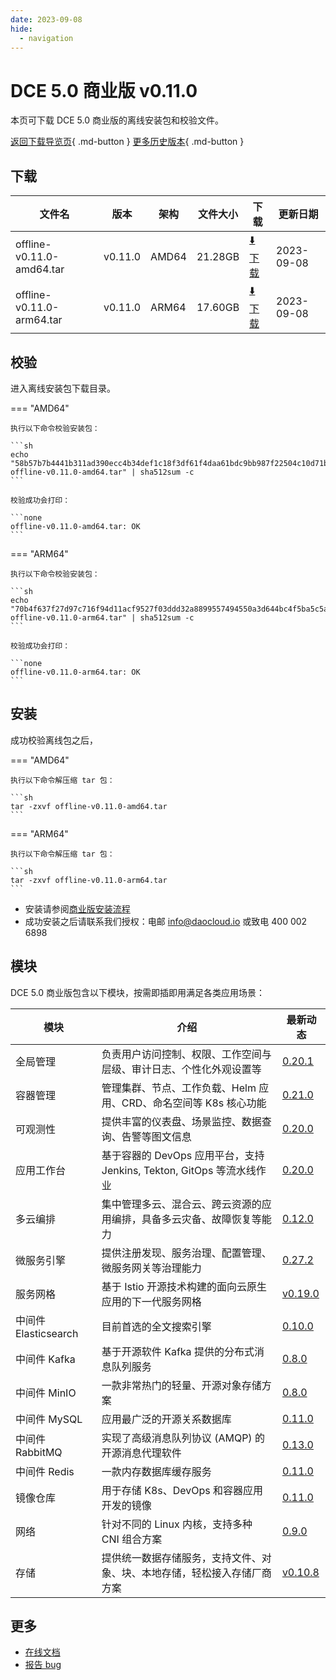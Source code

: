 ```yaml
---
date: 2023-09-08
hide:
  - navigation
---
```


# DCE 5.0 商业版 v0.11.0

本页可下载 DCE 5.0 商业版的离线安装包和校验文件。

[返回下载导览页](../index.md#_2){ .md-button } [更多历史版本](./dce5-installer-history.md){ .md-button }

## 下载

| 文件名              | 版本    | 架构 | 文件大小 | 下载        | 更新日期   |
| ------------------ | ------ | ---- | ------- | ---------- | -------- |
| offline-v0.11.0-amd64.tar | v0.11.0 | AMD64 | 21.28GB | [:arrow_down: 下载](https://qiniu-download-public.daocloud.io/DaoCloud_Enterprise/dce5/offline-v0.11.0-amd64.tar) | 2023-09-08 |
| offline-v0.11.0-arm64.tar | v0.11.0 | ARM64 | 17.60GB | [:arrow_down: 下载](https://qiniu-download-public.daocloud.io/DaoCloud_Enterprise/dce5/offline-v0.11.0-arm64.tar) | 2023-09-08 |

## 校验

进入离线安装包下载目录。

=== "AMD64"

    执行以下命令校验安装包：

    ```sh
    echo "58b57b7b4441b311ad390ecc4b34def1c18f3df61f4daa61bdc9bb987f22504c10d71bdd24e39996d566cc9965cdd7ba26dbc3d71bfbe982b82b17aa20ff0751  offline-v0.11.0-amd64.tar" | sha512sum -c
    ```

    校验成功会打印：

    ```none
    offline-v0.11.0-amd64.tar: OK
    ```

=== "ARM64"

    执行以下命令校验安装包：

    ```sh
    echo "70b4f637f27d97c716f94d11acf9527f03ddd32a8899557494550a3d644bc4f5ba5c5a6b89bac9023b0a4da88c38a4b3e3ba9d3320bc7eeff483921f31d546cf  offline-v0.11.0-arm64.tar" | sha512sum -c
    ```

    校验成功会打印：

    ```none
    offline-v0.11.0-arm64.tar: OK
    ```

## 安装

成功校验离线包之后，

=== "AMD64"

    执行以下命令解压缩 tar 包：

    ```sh
    tar -zxvf offline-v0.11.0-amd64.tar
    ```

=== "ARM64"

    执行以下命令解压缩 tar 包：

    ```sh
    tar -zxvf offline-v0.11.0-arm64.tar
    ```

- 安装请参阅[商业版安装流程](../../install/commercial/start-install.md)
- 成功安装之后请联系我们授权：电邮 info@daocloud.io 或致电 400 002 6898

## 模块

DCE 5.0 商业版包含以下模块，按需即插即用满足各类应用场景：

| 模块                 | 介绍            | 最新动态                         |
| -------------------- | -------------- | ------------------------------ |
| 全局管理             | 负责用户访问控制、权限、工作空间与层级、审计日志、个性化外观设置等             | [0.20.1](../../ghippo/intro/release-notes.md#0201)    |
| 容器管理             | 管理集群、节点、工作负载、Helm 应用、CRD、命名空间等 K8s 核心功能        | [0.21.0](../../kpanda/intro/release-notes.md#0210)    |
| 可观测性             | 提供丰富的仪表盘、场景监控、数据查询、告警等图文信息                     | [0.20.0](../../insight/intro/releasenote.md#0200)     |
| 应用工作台           | 基于容器的 DevOps 应用平台，支持 Jenkins, Tekton, GitOps 等流水线作业    | [0.20.0](../../amamba/intro/release-notes.md#0200)      |
| 多云编排             | 集中管理多云、混合云、跨云资源的应用编排，具备多云灾备、故障恢复等能力   | [0.12.0](../../kairship/intro/release-notes.md#0120)         |
| 微服务引擎           | 提供注册发现、服务治理、配置管理、微服务网关等治理能力                   | [0.27.2](../../skoala/intro/release-notes.md#0272)             |
| 服务网格             | 基于 Istio 开源技术构建的面向云原生应用的下一代服务网格                  | [v0.19.0](../../mspider/intro/release-notes.md#v0190)          |
| 中间件 Elasticsearch | 目前首选的全文搜索引擎                                                   | [0.10.0](../../middleware/elasticsearch/release-notes.md#0100) |
| 中间件 Kafka         | 基于开源软件 Kafka 提供的分布式消息队列服务                              | [0.8.0](../../middleware/kafka/release-notes.md#080)          |
| 中间件 MinIO         | 一款非常热门的轻量、开源对象存储方案                                     | [0.8.0](../../middleware/minio/release-notes.md#080)          |
| 中间件 MySQL         | 应用最广泛的开源关系数据库                                               | [0.11.0](../../middleware/mysql/release-notes.md#0110)           |
| 中间件 RabbitMQ      | 实现了高级消息队列协议 (AMQP) 的开源消息代理软件                         | [0.13.0](../../middleware/rabbitmq/release-notes.md#0130)        |
| 中间件 Redis         | 一款内存数据库缓存服务                                                   | [0.11.0](../../middleware/redis/release-notes.md#0110)           |
| 镜像仓库             | 用于存储 K8s、DevOps 和容器应用开发的镜像                                | [0.11.0](../../dce/dce-rn/20230630.md)                            |
| 网络                 | 针对不同的 Linux 内核，支持多种 CNI 组合方案                             | [0.9.0](../../dce/dce-rn/20230630.md)                            |
| 存储                 | 提供统一数据存储服务，支持文件、对象、块、本地存储，轻松接入存储厂商方案 | [v0.10.8](../../dce/dce-rn/20230630.md)                            |

## 更多

- [在线文档](../../dce/index.md)
- [报告 bug](https://github.com/DaoCloud/DaoCloud-docs/issues)

